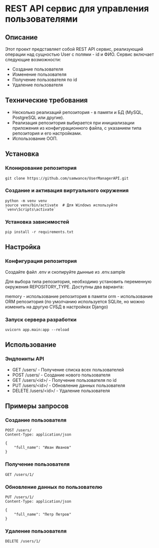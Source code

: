 # REST API сервис для управления пользователями

## Описание

Этот проект представляет собой REST API сервис, реализующий операции над сущностью User с полями - id и ФИО. Сервис включает следующие возможности:
- Создание пользователя
- Изменение пользователя
- Получение пользователя по id
- Удаление пользователя

## Технические требования

- Несколько реализаций репозитория - в памяти и БД (MySQL, PostgreSQL или другие). 
- Реализация репозитория выбирается при инициализации приложения из конфигурационного файла, с указанием типа репозитория и его настройками.
- Использование ООП.

## Установка

### Клонирование репозитория

```
git clone https://github.com/samwance/UserManagerAPI.git
```

### Создание и активация виртуального окружения
```
python -m venv venv
source venv/bin/activate  # Для Windows используйте `venv\Scripts\activate`
```
### Установка зависимостей

```
pip install -r requirements.txt
```

## Настройка
### Конфигурация репозитория
Создайте файл .env и скопируйте дынные из .env.sample

Для выбора типа репозитория, необходимо установить переменную окружения REPOSITORY_TYPE. Доступны два варианта:

memory - использование репозитория в памяти
orm - использование ORM репозитория (по умолчанию используется SQLite, но можно изменить на другую СУБД в настройках Django)

### Запуск сервера разработки
```
uvicorn app.main:app --reload
```
## Использование
### Эндпоинты API
- GET /users/ - Получение списка всех пользователей
- POST /users/ - Создание нового пользователя
- GET /users/\<id>/ - Получение пользователя по id
- PUT /users/\<id>/ - Обновление данных пользователя
- DELETE /users/\<id>/ - Удаление пользователя
## Примеры запросов
### Создание пользователя
```
POST /users/
Content-Type: application/json

{
    "full_name": "Иван Иванов"
}
```
### Получение пользователя
```
GET /users/1/
```
### Обновление данных по пользователю
```
PUT /users/1/
Content-Type: application/json

{
    "full_name": "Петр Петров"
}
```
### Удаление пользователя
```
DELETE /users/1/
```